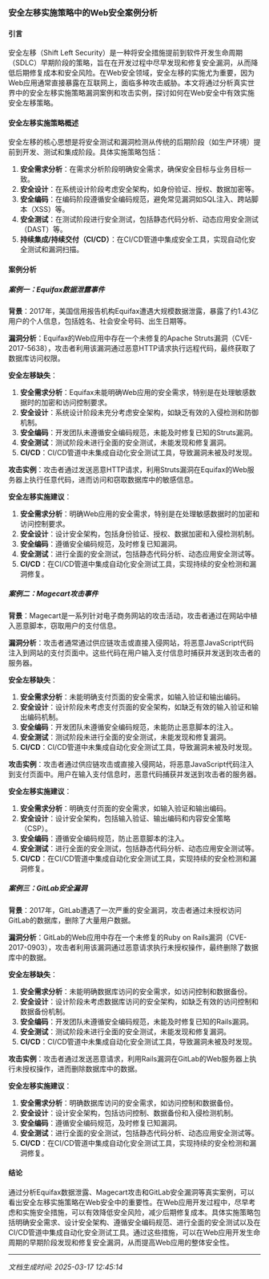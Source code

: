 ### 安全左移实施策略中的Web安全案例分析

#### 引言

安全左移（Shift Left Security）是一种将安全措施提前到软件开发生命周期（SDLC）早期阶段的策略，旨在在开发过程中尽早发现和修复安全漏洞，从而降低后期修复成本和安全风险。在Web安全领域，安全左移的实施尤为重要，因为Web应用通常直接暴露在互联网上，面临多种攻击威胁。本文将通过分析真实世界中的安全左移实施策略漏洞案例和攻击实例，探讨如何在Web安全中有效实施安全左移策略。

#### 安全左移实施策略概述

安全左移的核心思想是将安全测试和漏洞检测从传统的后期阶段（如生产环境）提前到开发、测试和集成阶段。具体实施策略包括：

1. **安全需求分析**：在需求分析阶段明确安全需求，确保安全目标与业务目标一致。
2. **安全设计**：在系统设计阶段考虑安全架构，如身份验证、授权、数据加密等。
3. **安全编码**：在编码阶段遵循安全编码规范，避免常见漏洞如SQL注入、跨站脚本（XSS）等。
4. **安全测试**：在测试阶段进行安全测试，包括静态代码分析、动态应用安全测试（DAST）等。
5. **持续集成/持续交付（CI/CD）**：在CI/CD管道中集成安全工具，实现自动化安全测试和漏洞扫描。

#### 案例分析

##### 案例一：Equifax数据泄露事件

**背景**：2017年，美国信用报告机构Equifax遭遇大规模数据泄露，暴露了约1.43亿用户的个人信息，包括姓名、社会安全号码、出生日期等。

**漏洞分析**：Equifax的Web应用中存在一个未修复的Apache Struts漏洞（CVE-2017-5638），攻击者利用该漏洞通过恶意HTTP请求执行远程代码，最终获取了数据库访问权限。

**安全左移缺失**：
1. **安全需求分析**：Equifax未能明确Web应用的安全需求，特别是在处理敏感数据时的加密和访问控制要求。
2. **安全设计**：系统设计阶段未充分考虑安全架构，如缺乏有效的入侵检测和防御机制。
3. **安全编码**：开发团队未遵循安全编码规范，未能及时修复已知的Struts漏洞。
4. **安全测试**：测试阶段未进行全面的安全测试，未能发现和修复漏洞。
5. **CI/CD**：CI/CD管道中未集成自动化安全测试工具，导致漏洞未被及时发现。

**攻击实例**：攻击者通过发送恶意HTTP请求，利用Struts漏洞在Equifax的Web服务器上执行任意代码，进而访问和窃取数据库中的敏感信息。

**安全左移实施建议**：
1. **安全需求分析**：明确Web应用的安全需求，特别是在处理敏感数据时的加密和访问控制要求。
2. **安全设计**：设计安全架构，包括身份验证、授权、数据加密和入侵检测机制。
3. **安全编码**：遵循安全编码规范，及时修复已知漏洞。
4. **安全测试**：进行全面的安全测试，包括静态代码分析、动态应用安全测试等。
5. **CI/CD**：在CI/CD管道中集成自动化安全测试工具，实现持续的安全检测和漏洞修复。

##### 案例二：Magecart攻击事件

**背景**：Magecart是一系列针对电子商务网站的攻击活动，攻击者通过在网站中植入恶意脚本，窃取用户的支付信息。

**漏洞分析**：攻击者通常通过供应链攻击或直接入侵网站，将恶意JavaScript代码注入到网站的支付页面中。这些代码在用户输入支付信息时捕获并发送到攻击者的服务器。

**安全左移缺失**：
1. **安全需求分析**：未能明确支付页面的安全需求，如输入验证和输出编码。
2. **安全设计**：设计阶段未考虑支付页面的安全架构，如缺乏有效的输入验证和输出编码机制。
3. **安全编码**：开发团队未遵循安全编码规范，未能防止恶意脚本的注入。
4. **安全测试**：测试阶段未进行全面的安全测试，未能发现和修复漏洞。
5. **CI/CD**：CI/CD管道中未集成自动化安全测试工具，导致漏洞未被及时发现。

**攻击实例**：攻击者通过供应链攻击或直接入侵网站，将恶意JavaScript代码注入到支付页面中。用户在输入支付信息时，恶意代码捕获并发送到攻击者的服务器。

**安全左移实施建议**：
1. **安全需求分析**：明确支付页面的安全需求，如输入验证和输出编码。
2. **安全设计**：设计安全架构，包括输入验证、输出编码和内容安全策略（CSP）。
3. **安全编码**：遵循安全编码规范，防止恶意脚本的注入。
4. **安全测试**：进行全面的安全测试，包括静态代码分析、动态应用安全测试等。
5. **CI/CD**：在CI/CD管道中集成自动化安全测试工具，实现持续的安全检测和漏洞修复。

##### 案例三：GitLab安全漏洞

**背景**：2017年，GitLab遭遇了一次严重的安全漏洞，攻击者通过未授权访问GitLab的数据库，删除了大量用户数据。

**漏洞分析**：GitLab的Web应用中存在一个未修复的Ruby on Rails漏洞（CVE-2017-0903），攻击者利用该漏洞通过恶意请求执行未授权操作，最终删除了数据库中的数据。

**安全左移缺失**：
1. **安全需求分析**：未能明确数据库访问的安全需求，如访问控制和数据备份。
2. **安全设计**：设计阶段未考虑数据库访问的安全架构，如缺乏有效的访问控制和数据备份机制。
3. **安全编码**：开发团队未遵循安全编码规范，未能及时修复已知的Rails漏洞。
4. **安全测试**：测试阶段未进行全面的安全测试，未能发现和修复漏洞。
5. **CI/CD**：CI/CD管道中未集成自动化安全测试工具，导致漏洞未被及时发现。

**攻击实例**：攻击者通过发送恶意请求，利用Rails漏洞在GitLab的Web服务器上执行未授权操作，进而删除数据库中的数据。

**安全左移实施建议**：
1. **安全需求分析**：明确数据库访问的安全需求，如访问控制和数据备份。
2. **安全设计**：设计安全架构，包括访问控制、数据备份和入侵检测机制。
3. **安全编码**：遵循安全编码规范，及时修复已知漏洞。
4. **安全测试**：进行全面的安全测试，包括静态代码分析、动态应用安全测试等。
5. **CI/CD**：在CI/CD管道中集成自动化安全测试工具，实现持续的安全检测和漏洞修复。

#### 结论

通过分析Equifax数据泄露、Magecart攻击和GitLab安全漏洞等真实案例，可以看出安全左移实施策略在Web安全中的重要性。在Web应用开发过程中，尽早考虑和实施安全措施，可以有效降低安全风险，减少后期修复成本。具体实施策略包括明确安全需求、设计安全架构、遵循安全编码规范、进行全面的安全测试以及在CI/CD管道中集成自动化安全测试工具。通过这些措施，可以在Web应用开发生命周期的早期阶段发现和修复安全漏洞，从而提高Web应用的整体安全性。

---

*文档生成时间: 2025-03-17 12:45:14*

